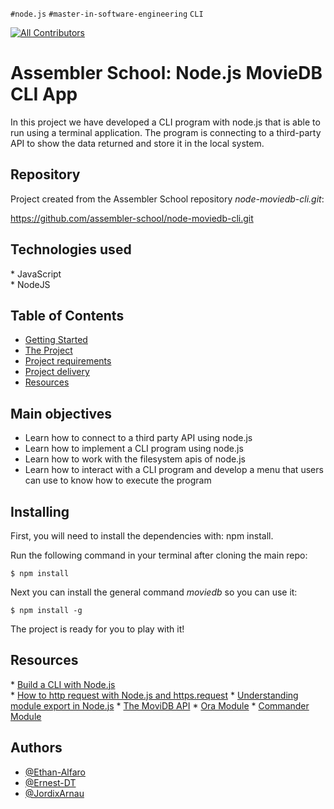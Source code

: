 `#node.js` `#master-in-software-engineering` `CLI`

<!-- ALL-CONTRIBUTORS-BADGE:START - Do not remove or modify this section -->

[![All Contributors](https://img.shields.io/badge/all_contributors-1-orange.svg?style=flat-square)](#contributors-)

<!-- ALL-CONTRIBUTORS-BADGE:END -->

# Assembler School: Node.js MovieDB CLI App <!-- omit in toc -->

In this project we have developed a CLI program with node.js that is able to run using a terminal application.
The program is connecting to a third-party API to show the data returned and store it in the local system.

## Repository <!-- omit in toc -->

Project created from the Assembler School repository _node-moviedb-cli.git_:

https://github.com/assembler-school/node-moviedb-cli.git

## Technologies used <!-- omit in toc -->

\* JavaScript  
\* NodeJS  

## Table of Contents <!-- omit in toc -->

- [Getting Started](#getting-started)
- [The Project](#the-project)
- [Project requirements](#project-requirements)
- [Project delivery](#project-delivery)
- [Resources](#resources)

## Main objectives

* Learn how to connect to a third party API using node.js
* Learn how to implement a CLI program using node.js
* Learn how to work with the filesystem apis of node.js
* Learn how to interact with a CLI program and develop a menu that users can use to know how to execute the program

## Installing
First, you will need to install the dependencies with: npm install.

Run the following command in your terminal after cloning the main repo:

```
$ npm install
```

Next you can install the general command _moviedb_ so you can use it:

```
$ npm install -g
```

The project is ready for you to play with it!

## Resources

\* [Build a CLI with Node.js](https://dev.to/rushankhan1/build-a-cli-with-node-js-4jbi)   
\* [How to http request with Node.js and https.request](https://www.twilio.com/blog/2017/08/http-requests-in-node-js.html)
\* [Understanding module export in Node.js](https://www.sitepoint.com/understanding-module-exports-exports-node-js/)
\* [The MoviDB API](https://www.themoviedb.org/documentation/api)
\* [Ora Module](https://www.npmjs.com/package/ora)
\* [Commander Module](https://www.npmjs.com/package/commander)

## Authors

- [@Ethan-Alfaro](https://github.com/Ethan-Alfaro)  
- [@Ernest-DT](https://github.com/Ernest-DT)
- [@JordixArnau](https://github.com/JordixArnau)
